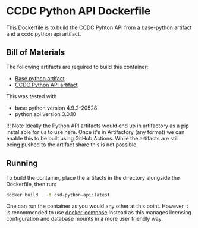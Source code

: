 # CCDC Python API Dockerfile

This Dockerfile is to build the CCDC Pyhton API from a base-python artifact and a ccdc python api artifact.

## Bill of Materials

The following artifacts are required to build this container:

- [Base python artifact]()
- [CCDC Python API artifact]()

This was tested with

- base python version 4.9.2-20528 
- python api version 3.0.10

!!! Note
    Ideally the Python API artifacts would end up in artifactory as a pip installable for us to use here. Once it's in Artifactory (any format) we can enable this to be built using GitHub Actions. While the artifacts are still being pushed to the artifact share this is not possible.

## Running

To build the container, place the artifacts in the directory alongside the Dockerfile, then run:

```sh
docker build . -t csd-python-api:latest
```

One can run the container as you would any other at this point. However it is recommended to use [docker-compose](../docker-compose) instead as this manages licensing configuration and database mounts in a more user friendly way. 
